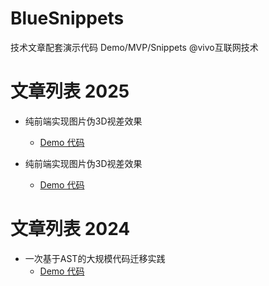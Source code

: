# BlueSnippets
技术文章配套演示代码 Demo/MVP/Snippets   @vivo互联网技术


# 文章列表 2025

- 纯前端实现图片伪3D视差效果
  - [Demo 代码](./demos/ai-quickdraw)
  

- 纯前端实现图片伪3D视差效果
  - [Demo 代码](./demos/parallax)

# 文章列表 2024

- 一次基于AST的大规模代码迁移实践
  - [Demo 代码](./demos/ast-migration)



